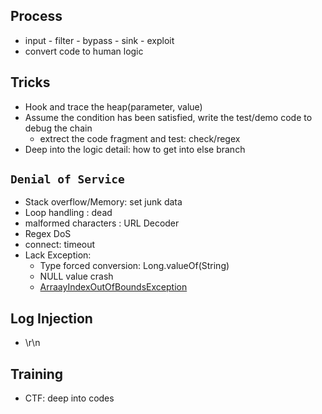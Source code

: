 ## Process
- input - filter - bypass - sink - exploit
- convert code to human logic

## Tricks
- Hook and trace the heap(parameter, value)
- Assume the condition has been satisfied, write the test/demo code to debug the chain
  - extrect the code fragment and test: check/regex
- Deep into the logic detail: how to get into else branch

## `Denial of Service`
- Stack overflow/Memory: set junk data
- Loop handling : dead
- malformed characters : URL Decoder
- Regex DoS
- connect: timeout 
- Lack Exception: 
  - Type forced conversion: Long.valueOf(String)
  - NULL value crash
  - [ArraayIndexOutOfBoundsException](https://blog.csdn.net/weixin_39812533/article/details/114053514)


## Log Injection
- \r\n



## Training
- CTF: deep into codes
